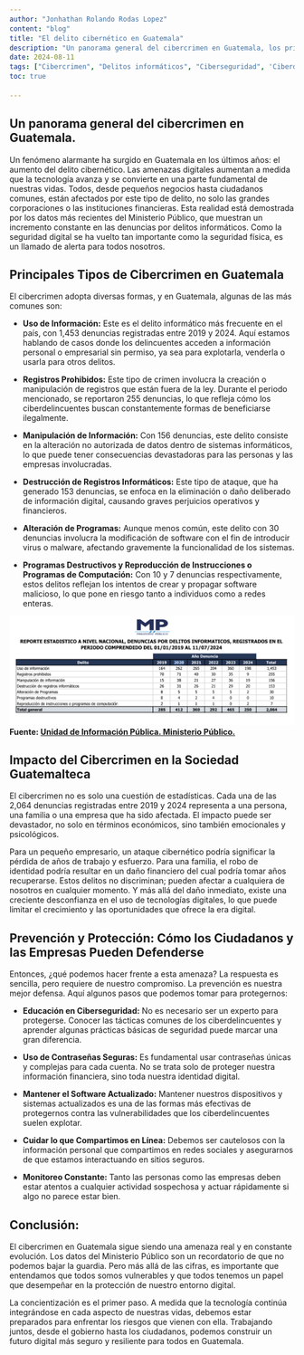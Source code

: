 ```yaml
---
author: "Jonhathan Rolando Rodas Lopez"
content: "blog"
title: "El delito cibernético en Guatemala"
description: "Un panorama general del cibercrimen en Guatemala, los principales tipos de cibercrimen en el país, el impacto del cibercrimen en la sociedad guatemalteca y cómo los ciudadanos y las empresas pueden defenderse."
date: 2024-08-11
tags: ["Cibercrimen", "Delitos informáticos", "Ciberseguridad", 'Ciberdelincuencia', "Seguridad Informática", "Criminalística"]
toc: true

---
```

## Un panorama general del cibercrimen en Guatemala.
Un fenómeno alarmante ha surgido en Guatemala en los últimos años: el aumento del delito cibernético. Las amenazas digitales aumentan a medida que la tecnología avanza y se convierte en una parte fundamental de nuestras vidas. Todos, desde pequeños negocios hasta ciudadanos comunes, están afectados por este tipo de delito, no solo las grandes corporaciones o las instituciones financieras. Esta realidad está demostrada por los datos más recientes del Ministerio Público, que muestran un incremento constante en las denuncias por delitos informáticos. Como la seguridad digital se ha vuelto tan importante como la seguridad física, es un llamado de alerta para todos nosotros.

## Principales Tipos de Cibercrimen en Guatemala
El cibercrimen adopta diversas formas, y en Guatemala, algunas de las más comunes son:

- **Uso de Información:** Este es el delito informático más frecuente en el país, con 1,453 denuncias registradas entre 2019 y 2024. Aquí estamos hablando de casos donde los delincuentes acceden a información personal o empresarial sin permiso, ya sea para explotarla, venderla o usarla para otros delitos.

- **Registros Prohibidos:**
Este tipo de crimen involucra la creación o manipulación de registros que están fuera de la ley. Durante el periodo mencionado, se reportaron 255 denuncias, lo que refleja cómo los ciberdelincuentes buscan constantemente formas de beneficiarse ilegalmente.

- **Manipulación de Información:**
Con 156 denuncias, este delito consiste en la alteración no autorizada de datos dentro de sistemas informáticos, lo que puede tener consecuencias devastadoras para las personas y las empresas involucradas.

- **Destrucción de Registros Informáticos:** 
Este tipo de ataque, que ha generado 153 denuncias, se enfoca en la eliminación o daño deliberado de información digital, causando graves perjuicios operativos y financieros.

- **Alteración de Programas:**
Aunque menos común, este delito con 30 denuncias involucra la modificación de software con el fin de introducir virus o malware, afectando gravemente la funcionalidad de los sistemas.

- **Programas Destructivos y Reproducción de Instrucciones o Programas de Computación:** 
Con 10 y 7 denuncias respectivamente, estos delitos reflejan los intentos de crear y propagar software malicioso, lo que pone en riesgo tanto a individuos como a redes enteras.


![DENUNCIAS POR DELITOS INFORMATICOS, Unidad de Información Pública. Ministerio Público.](criberCrimenDatosMP.png)
**Fuente: [Unidad de Información Pública. Ministerio Público.](https://www.mp.gob.gt/transparencia/)**


## Impacto del Cibercrimen en la Sociedad Guatemalteca
El cibercrimen no es solo una cuestión de estadísticas. Cada una de las 2,064 denuncias registradas entre 2019 y 2024 representa a una persona, una familia o una empresa que ha sido afectada. El impacto puede ser devastador, no solo en términos económicos, sino también emocionales y psicológicos.

Para un pequeño empresario, un ataque cibernético podría significar la pérdida de años de trabajo y esfuerzo. Para una familia, el robo de identidad podría resultar en un daño financiero del cual podría tomar años recuperarse. Estos delitos no discriminan; pueden afectar a cualquiera de nosotros en cualquier momento. Y más allá del daño inmediato, existe una creciente desconfianza en el uso de tecnologías digitales, lo que puede limitar el crecimiento y las oportunidades que ofrece la era digital.

## Prevención y Protección: Cómo los Ciudadanos y las Empresas Pueden Defenderse
Entonces, ¿qué podemos hacer frente a esta amenaza? La respuesta es sencilla, pero requiere de nuestro compromiso. La prevención es nuestra mejor defensa. Aquí algunos pasos que podemos tomar para protegernos:

- **Educación en Ciberseguridad:** 
No es necesario ser un experto para protegerse. Conocer las tácticas comunes de los ciberdelincuentes y aprender algunas prácticas básicas de seguridad puede marcar una gran diferencia.

- **Uso de Contraseñas Seguras:** 
Es fundamental usar contraseñas únicas y complejas para cada cuenta. No se trata solo de proteger nuestra información financiera, sino toda nuestra identidad digital.

- **Mantener el Software Actualizado:** 
Mantener nuestros dispositivos y sistemas actualizados es una de las formas más efectivas de protegernos contra las vulnerabilidades que los ciberdelincuentes suelen explotar.

- **Cuidar lo que Compartimos en Línea:** 
Debemos ser cautelosos con la información personal que compartimos en redes sociales y asegurarnos de que estamos interactuando en sitios seguros.

- **Monitoreo Constante:** 
Tanto las personas como las empresas deben estar atentos a cualquier actividad sospechosa y actuar rápidamente si algo no parece estar bien.

## Conclusión: 
El cibercrimen en Guatemala sigue siendo una amenaza real y en constante evolución. Los datos del Ministerio Público son un recordatorio de que no podemos bajar la guardia. Pero más allá de las cifras, es importante que entendamos que todos somos vulnerables y que todos tenemos un papel que desempeñar en la protección de nuestro entorno digital.

La concientización es el primer paso. A medida que la tecnología continúa integrándose en cada aspecto de nuestras vidas, debemos estar preparados para enfrentar los riesgos que vienen con ella. Trabajando juntos, desde el gobierno hasta los ciudadanos, podemos construir un futuro digital más seguro y resiliente para todos en Guatemala.
